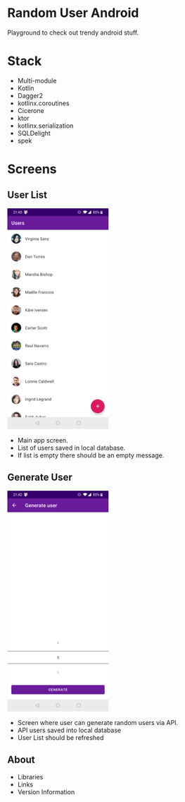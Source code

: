 # Random User Android

Playground to check out trendy android stuff.

# Stack

- Multi-module
- Kotlin
- Dagger2
- kotlinx.coroutines
- Cicerone
- ktor
- kotlinx.serialization
- SQLDelight
- spek

# Screens

## User List

<img height="500" src="web/img/screen-userlist.png" />

- Main app screen.
- List of users saved in local database.
- If list is empty there should be an empty message.

## Generate User

<img height="500" src="web/img/screen-generate-user.png" />

- Screen where user can generate random users via API.
- API users saved into local database
- User List should be refreshed

## About

- Libraries
- Links
- Version Information
